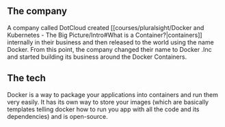 ## The company

A company called DotCloud created [[courses/pluralsight/Docker and Kubernetes - The Big Picture/Intro#What is a Container?|containers]] internally in their business and then  released to the world using the name Docker. From this point, the company changed their name to Docker .Inc and started building its business around the Docker Containers.

## The tech

Docker is a way to package your applications into containers and run them very easily. It has its own way to store your images (which are basically templates telling docker how to run you app with all the code and its dependencies) and is open-source.